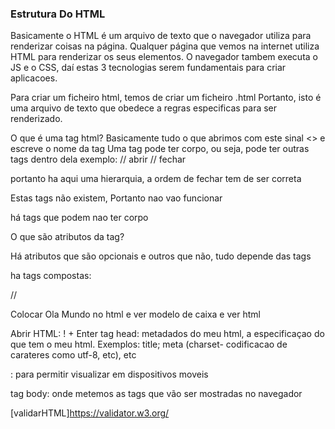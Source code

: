 ### Estrutura Do HTML

Basicamente o HTML é um arquivo de texto que o navegador
utiliza para renderizar coisas na página. Qualquer página
que vemos na internet utiliza HTML para renderizar
os seus elementos. O navegador tambem executa o JS e o CSS,
daí estas 3 tecnologias serem fundamentais para criar aplicacoes.

Para criar um ficheiro html, temos de criar um ficheiro .html
Portanto, isto é uma arquivo de texto que obedece a regras especificas
para ser renderizado.

O que é uma tag html?
Basicamente tudo o que abrimos com este sinal <> e escreve o nome da tag
Uma tag pode ter corpo, ou seja, pode ter outras tags dentro
dela
exemplo:
<primeiraTag> // abrir
<outraTag></outraTag>
</primeiraTag> // fechar

portanto ha aqui uma hierarquia, a ordem de fechar tem de ser correta

Estas tags não existem, Portanto nao vao funcionar

há tags que podem nao ter corpo
<tagSemCorpo />

O que são atributos da tag?
<tagSemCorpo src="url" />

Há atributos que são opcionais e outros que não, tudo depende das tags

ha tags compostas:
<tagSemCorpo class="classe1 classe2" />

//

Colocar Ola Mundo no html e ver modelo de caixa e ver html

Abrir HTML: ! + Enter
tag head: metadados do meu html, a especificaçao do que tem o meu html. Exemplos: title; meta (charset- codificacao de carateres como utf-8, etc), etc

<meta charset="UTF-8" />
<meta name="viewport" content="width=device-width, initial-scale=1.0" />
<meta name="viewport" content="width=device-width, initial-scale=1.0" />: para permitir visualizar em dispositivos moveis

tag body: onde metemos as tags que vão ser mostradas no navegador

[validarHTML]https://validator.w3.org/
